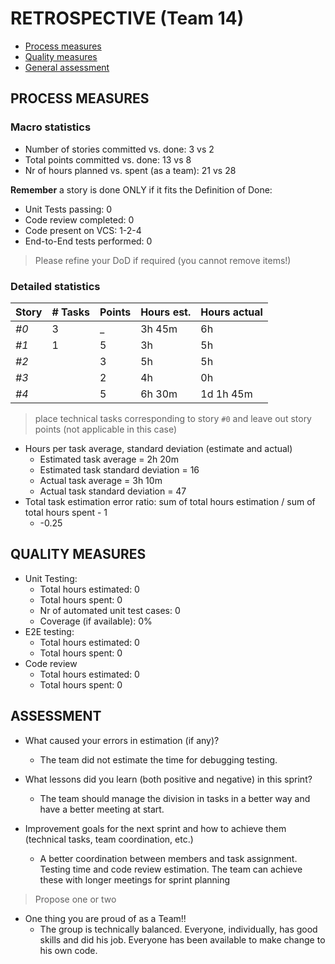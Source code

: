 RETROSPECTIVE (Team 14)
=====================================

- [Process measures](#process-measures)
- [Quality measures](#quality-measures)
- [General assessment](#assessment)

## PROCESS MEASURES 

### Macro statistics

- Number of stories committed vs. done: 3 vs 2
- Total points committed vs. done: 13 vs 8 
- Nr of hours planned vs. spent (as a team): 21 vs 28

**Remember** a story is done ONLY if it fits the Definition of Done:
 
- Unit Tests passing: 0
- Code review completed: 0
- Code present on VCS: 1-2-4
- End-to-End tests performed: 0

> Please refine your DoD if required (you cannot remove items!) 

### Detailed statistics

| Story  | # Tasks | Points | Hours est. | Hours actual |
|--------|---------|--------|------------|--------------|
|  _#0_  |    3    |   _    |   3h 45m   |      6h      |
|  _#1_  |    1    |   5    |     3h     |      5h      |
|  _#2_  |         |   3    |     5h     |      5h      |
|  _#3_  |         |   2    |     4h     |      0h      |   
|  _#4_  |         |   5    |   6h 30m   |   1d 1h 45m  |


> place technical tasks corresponding to story `#0` and leave out story points (not applicable in this case)

- Hours per task average, standard deviation (estimate and actual)
  - Estimated task average = 2h 20m
  - Estimated task standard deviation = 16
  - Actual task average = 3h 10m
  - Actual task standard deviation = 47
- Total task estimation error ratio: sum of total hours estimation / sum of total hours spent - 1
  - -0.25

  
## QUALITY MEASURES 

- Unit Testing:
  - Total hours estimated: 0
  - Total hours spent: 0
  - Nr of automated unit test cases: 0 
  - Coverage (if available): 0%
- E2E testing:
  - Total hours estimated: 0
  - Total hours spent: 0
- Code review 
  - Total hours estimated: 0
  - Total hours spent: 0
  


## ASSESSMENT

- What caused your errors in estimation (if any)?
  - The team did not estimate the time for debugging testing.

- What lessons did you learn (both positive and negative) in this sprint?
  - The team should manage the division in tasks in a better way and have a better meeting at start. 

- Improvement goals for the next sprint and how to achieve them (technical tasks, team coordination, etc.)
  - A better coordination between members and task assignment. Testing time and code review estimation. The team can achieve these with longer meetings for sprint planning

> Propose one or two

- One thing you are proud of as a Team!!
  - The group is technically balanced. Everyone, individually, has good skills and did his job. Everyone has been available to make change to his own code.